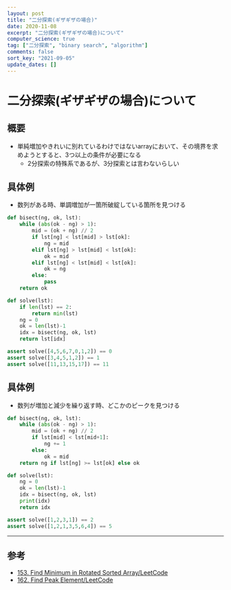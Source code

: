 ```yaml
---
layout: post
title: "二分探索(ギザギザの場合)"
date: 2020-11-08
excerpt: "二分探索(ギザギザの場合)について"
computer_science: true
tag: ["二分探索", "binary search", "algorithm"]
comments: false
sort_key: "2021-09-05"
update_dates: []
---
```


# 二分探索(ギザギザの場合)について

## 概要
 - 単純増加やきれいに別れているわけではないarrayにおいて、その境界を求めようとすると、3つ以上の条件が必要になる
   - 2分探索の特殊系であるが、3分探索とは言わないらしい

## 具体例
 - 数列がある時、単調増加が一箇所破綻している箇所を見つける

```python
def bisect(ng, ok, lst):
    while (abs(ok - ng) > 1):
        mid = (ok + ng) // 2
        if lst[ng] < lst[mid] > lst[ok]:
            ng = mid
        elif lst[ng] > lst[mid] < lst[ok]:
            ok = mid
        elif lst[ng] < lst[mid] < lst[ok]:
            ok = ng
        else:
            pass
    return ok

def solve(lst):
    if len(lst) == 2:
        return min(lst)
    ng = 0
    ok = len(lst)-1
    idx = bisect(ng, ok, lst)
    return lst[idx]

assert solve([4,5,6,7,0,1,2]) == 0
assert solve([3,4,5,1,2]) == 1
assert solve([11,13,15,17]) == 11
```

## 具体例
 - 数列が増加と減少を繰り返す時、どこかのピークを見つける

```python
def bisect(ng, ok, lst):
    while (abs(ok - ng) > 1):
        mid = (ok + ng) // 2
        if lst[mid] < lst[mid+1]:
            ng += 1
        else:
            ok = mid
    return ng if lst[ng] >= lst[ok] else ok

def solve(lst):
    ng = 0
    ok = len(lst)-1
    idx = bisect(ng, ok, lst)
    print(idx)
    return idx

assert solve([1,2,3,1]) == 2
assert solve([1,2,1,3,5,6,4]) == 5
```

---

## 参考
 - [153. Find Minimum in Rotated Sorted Array/LeetCode](https://leetcode.com/problems/find-minimum-in-rotated-sorted-array/)
 - [162. Find Peak Element/LeetCode](https://leetcode.com/problems/find-peak-element/description/)
